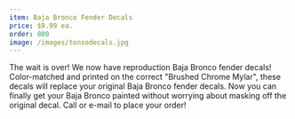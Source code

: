 ```yaml
---
item: Baja Bronco Fender Decals
price: $9.99 ea.
order: 800
image: /images/tonsodecals.jpg
---
```

	
The wait is over! We now have reproduction Baja Bronco fender decals! Color-matched and printed on the correct "Brushed Chrome Mylar", these decals will replace your original Baja Bronco fender decals. Now you can finally get your Baja Bronco painted without worrying about masking off the original decal. Call or e-mail to place your order!